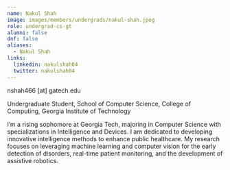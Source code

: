 ```yaml
---
name: Nakul Shah
image: images/members/undergrads/nakul-shah.jpeg
role: undergrad-cs-gt
alumni: false
dnf: false
aliases:
  - Nakul Shah
links:
  linkedin: nakulshah04 
  twitter: nakulshah04
---
```


nshah466 [at] gatech.edu

Undergraduate Student, School of Computer Science, College of Computing, Georgia Institute of Technology

I’m a rising sophomore at Georgia Tech, majoring in Computer Science with specializations in Intelligence and Devices. I am dedicated to developing innovative intelligence methods to enhance public healthcare. My research focuses on leveraging machine learning and computer vision for the early detection of disorders, real-time patient monitoring, and the development of assistive robotics. 

<!-- Outside libraries, you can find me either soaring through the air on the basketball court (not really) or dancing to the infectious rhythms of Garba. -->
